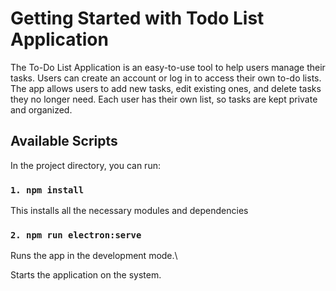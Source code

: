 # Getting Started with Todo List Application

The To-Do List Application is an easy-to-use tool to help users manage their tasks. Users can create an account or log in to access their own to-do lists. The app allows users to add new tasks, edit existing ones, and delete tasks they no longer need. Each user has their own list, so tasks are kept private and organized.

## Available Scripts

In the project directory, you can run:

### `1. npm install`
This installs all the necessary modules and dependencies

### `2. npm run electron:serve`

Runs the app in the development mode.\

Starts the application on the system. 
